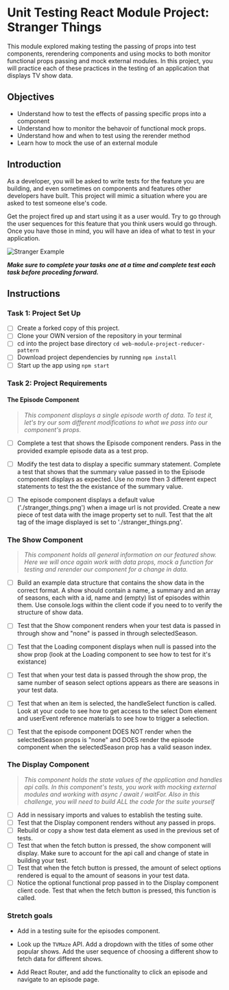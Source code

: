 # Unit Testing React Module Project: Stranger Things

This module explored making testing the passing of props into test components, rerendering components and using mocks to both monitor functional props passing and mock external modules. In this project, you will practice each of these practices in the testing of an application that displays TV show data.

## Objectives
- Understand how to test the effects of passing specific props into a component
- Understand how to monitor the behavoir of functional mock props.
- Understand how and when to test using the rerender method
- Learn how to mock the use of an external module

## Introduction
As a developer, you will be asked to write tests for the feature you are building, and even sometimes on components and features other developers have built. This project will mimic a situation where you are asked to test someone else's code.

Get the project fired up and start using it as a user would. Try to go through the user sequences for this feature that you think users would go through. Once you have those in mind, you will have an idea of what to test in your application.

![Stranger Example](project-goals.gif)

***Make sure to complete your tasks one at a time and complete test each task before proceding forward.***

## Instructions
### Task 1: Project Set Up
* [ ] Create a forked copy of this project.
* [ ] Clone your OWN version of the repository in your terminal
* [ ] cd into the project base directory `cd web-module-project-reducer-pattern`
* [ ] Download project dependencies by running `npm install`
* [ ] Start up the app using `npm start`

### Task 2: Project Requirements
#### The Episode Component
> *This component displays a single episode worth of data. To test it, let's try our som different modifications to what we pass into our component's props.*

* [ ] Complete a test that shows the Episode component renders. Pass in the provided example episode data as a test prop.
* [ ] Modify the test data to display a specific summary statement. Complete a test that shows that the summary value passed in to the Episode component displays as expected. Use no more then 3 different expect statements to test the the existance of the summary value.

* [ ] The episode component displays a default value ('./stranger_things.png') when a image url is not provided. Create a new piece of test data with the image property set to null. Test that the alt tag of the image displayed is set to './stranger_things.png'.

### The Show Component
> *This component holds all general information on our featured show. Here we will once again work with data props, mock a function for testing and rerender our component for a change in data.*

* [ ] Build an example data structure that contains the show data in the correct format. A show should contain a name, a summary and an array of seasons, each with a id, name and (empty) list of episodes within them. Use console.logs within the client code if you need to to verify the structure of show data.

* [ ] Test that the Show component renders when your test data is passed in through show and "none" is passed in through selectedSeason.
* [ ] Test that the Loading component displays when null is passed into the show prop (look at the Loading component to see how to test for it's existance)
* [ ] Test that when your test data is passed through the show prop, the same number of season select options appears as there are seasons in your test data.
* [ ] Test that when an item is selected, the handleSelect function is called. Look at your code to see how to get access to the select Dom element and userEvent reference materials to see how to trigger a selection.
* [ ] Test that the episode component DOES NOT render when the selectedSeason props is "none" and DOES render the episode component when the selectedSeason prop has a valid season index.

### The Display Component
> *This component holds the state values of the application and handles api calls. In this component's tests, you work with mocking external modules and working with async / await / waitFor. Also in this challenge, you will need to build ALL the code for the suite yourself*
* [ ] Add in nessisary imports and values to establish the testing suite.
* [ ] Test that the Display component renders without any passed in props.
* [ ] Rebuild or copy a show test data element as used in the previous set of tests.
* [ ] Test that when the fetch button is pressed, the show component will display. Make sure to account for the api call and change of state in building your test.
* [ ] Test that when the fetch button is pressed, the amount of select options rendered is equal to the amount of seasons in your test data.
* [ ] Notice the optional functional prop passed in to the Display component client code. Test that when the fetch button is pressed, this function is called.

### Stretch goals

- Add in a testing suite for the episodes component.

- Look up the `TVMaze` API. Add a dropdown with the titles of some other popular shows. Add the user sequence of choosing a different show to fetch data for different shows.

- Add React Router, and add the functionality to click an episode and navigate to an episode page.
